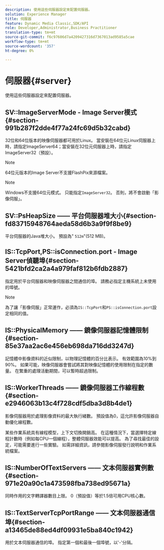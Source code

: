 ```yaml
---
description: 使用這些伺服器設定來配置伺服器。
solution: Experience Manager
title: 伺服器
feature: Dynamic Media Classic,SDK/API
role: Developer,Administrator,Business Practitioner
translation-type: tm+mt
source-git-commit: f6c97606d7a4209427316d7367013ad9585a5cae
workflow-type: tm+mt
source-wordcount: '357'
ht-degree: 0%

---
```



# 伺服器{#server}

使用這些伺服器設定來配置伺服器。

## SV::ImageServerMode - Image Server模式{#section-991b287f2dde4f77a24fc69d5b32cabd}

32位和64位版本的映像伺服器都可用於Linux。 當安裝在64位元Linux伺服器上時，請指定ImageServer64；當安裝在32位元伺服器上時，請指定ImageServer32（預設）。

>[!NOTE]
>
>64位元版本的Image Server不支援FlashPix來源檔案。

>[!NOTE]
>
>Windows不支援64位元模式。 只能指定`ImageServer32`。 否則，將不會啟動「影像伺服」。

## SV::PsHeapSize —— 平台伺服器堆大小{#section-fd83715948764aeda58d6b3a9f9f8be9}

平台伺服器的Java堆大小。 預設為&quot; `512m`&quot;(512 MB)。

## IS::TcpPort,PS::isConnection.port - Image Server偵聽埠{#section-5421bfd2ca2a4a979faf812b6fdb2887}

指定用於平台伺服器和映像伺服器之間通信的埠。 請務必指定主機系統上未使用的埠號。

>[!NOTE]
>
>為了讓「影像伺服」正常運作，必須為`IS::TcpPort`和`PS::isConnection.port`設定相同的值。

## IS::PhysicalMemory —— 鏡像伺服器記憶體限制{#section-85e37aa2ac6e456eb698da716dd3247d}

記憶體中影像資料的近似限制，以物理記憶體的百分比表示。 有效範圍為10%到90%。 如果可能，映像伺服器會嘗試將其對映像記憶體的使用限制在指定的數量。 在繁重的處理活動期間，可以暫時超過限制。

## IS::WorkerThreads —— 鏡像伺服器工作線程數{#section-e2946063b13c4f728cdf5dba3d8b4de1}

影像伺服器用於處理影像資料的最大執行緒數。 預設值為0，這允許影像伺服器自動優化線程數。

某些作業系統具有線程模型，上下文切換開銷高。 在這種情況下，當選擇特定線程計數時（例如每CPU一個線程），整體伺服器效能可以提高。 為了尋找最佳的設定，可能需要進行一些實驗。 如需詳細資訊，請參閱影像伺服發行說明和作業系統檔案。

## IS::NumberOfTextServers —— 文本伺服器實例數{#section-971e20a90c1a473598fba738ed95671a}

同時作用的文字轉譯器數目上限。 0（預設值）等於1.5倍可用CPU核心數。

## IS::TextServerTcpPortRange —— 文本伺服器通信埠{#section-a13465de88ed4df09931e5ba840c1942}

用於文本伺服器通信的埠。 指定第一個和最後一個埠號，以&#39;-&#39;分隔。
